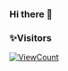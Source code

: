 ### Hi there 👋

### ✨Visitors
[![ViewCount](https://views.whatilearened.today/views/github/lukeozade/lukeozade.svg?cache=remove)](#)

<!--
**Lukeozade/Lukeozade** is a ✨ _special_ ✨ repository because its `README.md` (this file) appears on your GitHub profile.

Here are some ideas to get you started:

- 🔭 I’m currently working on ...
- 🌱 I’m currently learning ...
- 👯 I’m looking to collaborate on ...
- 🤔 I’m looking for help with ...
- 💬 Ask me about ...
- 📫 How to reach me: ...
- 😄 Pronouns: ...
- ⚡ Fun fact: ...
-->
